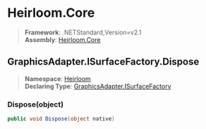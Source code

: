 # Heirloom.Core

> **Framework**: .NETStandard,Version=v2.1  
> **Assembly**: [Heirloom.Core][0]  

## GraphicsAdapter.ISurfaceFactory.Dispose

> **Namespace**: [Heirloom][0]  
> **Declaring Type**: [GraphicsAdapter.ISurfaceFactory][1]  

### Dispose(object)

```cs
public void Dispose(object native)
```

[0]: ../../../Heirloom.Core.md
[1]: ../GraphicsAdapter.ISurfaceFactory.md
